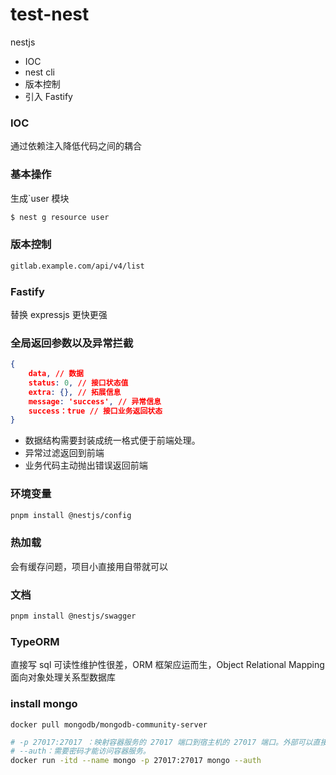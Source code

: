 # test-nest
nestjs

* IOC
* nest cli
* 版本控制
* 引入 Fastify

### IOC

通过依赖注入降低代码之间的耦合

### 基本操作

生成`user 模块
```sh
$ nest g resource user 

```

### 版本控制

```bash
gitlab.example.com/api/v4/list
```

### Fastify

替换 expressjs 更快更强

### 全局返回参数以及异常拦截

```json
{
    data, // 数据
    status: 0, // 接口状态值
    extra: {}, // 拓展信息
    message: 'success', // 异常信息
    success：true // 接口业务返回状态
}
```

* 数据结构需要封装成统一格式便于前端处理。
* 异常过滤返回到前端
* 业务代码主动抛出错误返回前端

### 环境变量

```bash
pnpm install @nestjs/config
```

### 热加载

会有缓存问题，项目小直接用自带就可以

### 文档

```bash
pnpm install @nestjs/swagger 
```

### TypeORM

直接写 sql 可读性维护性很差，ORM 框架应运而生，Object Relational Mapping 面向对象处理关系型数据库

### install mongo

```
docker pull mongodb/mongodb-community-server
```

```bash
# -p 27017:27017 ：映射容器服务的 27017 端口到宿主机的 27017 端口。外部可以直接通过 宿主机 ip:27017 访问到 mongo 的服务。
# --auth：需要密码才能访问容器服务。
docker run -itd --name mongo -p 27017:27017 mongo --auth
```

